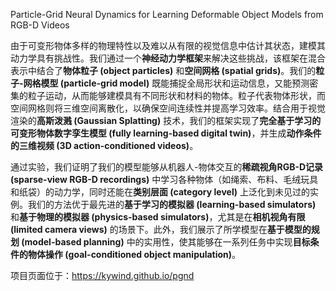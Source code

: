 Particle-Grid Neural Dynamics for Learning Deformable Object Models from RGB-D Videos


由于可变形物体多样的物理特性以及难以从有限的视觉信息中估计其状态，建模其动力学具有挑战性。我们通过一个**神经动力学框架**来解决这些挑战，该框架在混合表示中结合了**物体粒子 (object particles)** 和**空间网格 (spatial grids)**。我们的**粒子-网格模型 (particle-grid model)** 既能捕捉全局形状和运动信息，又能预测密集的粒子运动，从而能够建模具有不同形状和材料的物体。粒子代表物体形状，而空间网格则将三维空间离散化，以确保空间连续性并提高学习效率。结合用于视觉渲染的**高斯泼溅 (Gaussian Splatting)** 技术，我们的框架实现了**完全基于学习的可变形物体数字孪生模型 (fully learning-based digital twin)**，并生成**动作条件的三维视频 (3D action-conditioned videos)**。   

通过实验，我们证明了我们的模型能够从机器人-物体交互的**稀疏视角RGB-D记录 (sparse-view RGB-D recordings)** 中学习各种物体（如绳索、布料、毛绒玩具和纸袋）的动力学，同时还能在**类别层面 (category level)** 上泛化到未见过的实例。我们的方法优于最先进的**基于学习的模拟器 (learning-based simulators)** 和**基于物理的模拟器 (physics-based simulators)**，尤其是在**相机视角有限 (limited camera views)** 的场景下。此外，我们展示了所学模型在**基于模型的规划 (model-based planning)** 中的实用性，使其能够在一系列任务中实现**目标条件的物体操作 (goal-conditioned object manipulation)**。    

项目页面位于：<https://kywind.github.io/pgnd>   